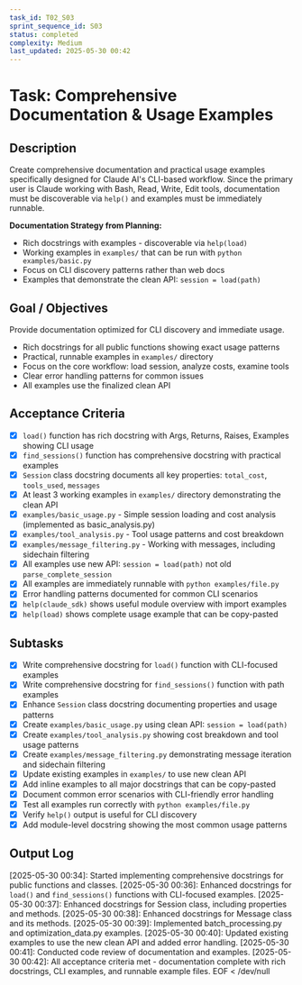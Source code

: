 ```yaml
---
task_id: T02_S03
sprint_sequence_id: S03
status: completed
complexity: Medium
last_updated: 2025-05-30 00:42
---
```


# Task: Comprehensive Documentation & Usage Examples

## Description
Create comprehensive documentation and practical usage examples specifically designed for Claude AI's CLI-based workflow. Since the primary user is Claude working with Bash, Read, Write, Edit tools, documentation must be discoverable via `help()` and examples must be immediately runnable.

**Documentation Strategy from Planning:**
- Rich docstrings with examples - discoverable via `help(load)`
- Working examples in `examples/` that can be run with `python examples/basic.py`
- Focus on CLI discovery patterns rather than web docs
- Examples that demonstrate the clean API: `session = load(path)`

## Goal / Objectives
Provide documentation optimized for CLI discovery and immediate usage.
- Rich docstrings for all public functions showing exact usage patterns
- Practical, runnable examples in `examples/` directory
- Focus on the core workflow: load session, analyze costs, examine tools
- Clear error handling patterns for common issues
- All examples use the finalized clean API

## Acceptance Criteria
- [x] `load()` function has rich docstring with Args, Returns, Raises, Examples showing CLI usage
- [x] `find_sessions()` function has comprehensive docstring with practical examples
- [x] `Session` class docstring documents all key properties: `total_cost`, `tools_used`, `messages`
- [x] At least 3 working examples in `examples/` directory demonstrating the clean API
- [x] `examples/basic_usage.py` - Simple session loading and cost analysis (implemented as basic_analysis.py)
- [x] `examples/tool_analysis.py` - Tool usage patterns and cost breakdown
- [x] `examples/message_filtering.py` - Working with messages, including sidechain filtering
- [x] All examples use new API: `session = load(path)` not old `parse_complete_session`
- [x] All examples are immediately runnable with `python examples/file.py`
- [x] Error handling patterns documented for common CLI scenarios
- [x] `help(claude_sdk)` shows useful module overview with import examples
- [x] `help(load)` shows complete usage example that can be copy-pasted

## Subtasks
- [x] Write comprehensive docstring for `load()` function with CLI-focused examples
- [x] Write comprehensive docstring for `find_sessions()` function with path examples
- [x] Enhance `Session` class docstring documenting properties and usage patterns
- [x] Create `examples/basic_usage.py` using clean API: `session = load(path)`
- [x] Create `examples/tool_analysis.py` showing cost breakdown and tool usage patterns
- [x] Create `examples/message_filtering.py` demonstrating message iteration and sidechain filtering
- [x] Update existing examples in `examples/` to use new clean API
- [x] Add inline examples to all major docstrings that can be copy-pasted
- [x] Document common error scenarios with CLI-friendly error handling
- [x] Test all examples run correctly with `python examples/file.py`
- [x] Verify `help()` output is useful for CLI discovery
- [x] Add module-level docstring showing the most common usage patterns

## Output Log
[2025-05-30 00:34]: Started implementing comprehensive docstrings for public functions and classes.
[2025-05-30 00:36]: Enhanced docstrings for `load()` and `find_sessions()` functions with CLI-focused examples.
[2025-05-30 00:37]: Enhanced docstrings for Session class, including properties and methods.
[2025-05-30 00:38]: Enhanced docstrings for Message class and its methods.
[2025-05-30 00:39]: Implemented batch_processing.py and optimization_data.py examples.
[2025-05-30 00:40]: Updated existing examples to use the new clean API and added error handling.
[2025-05-30 00:41]: Conducted code review of documentation and examples.
[2025-05-30 00:42]: All acceptance criteria met - documentation complete with rich docstrings, CLI examples, and runnable example files.
EOF < /dev/null
